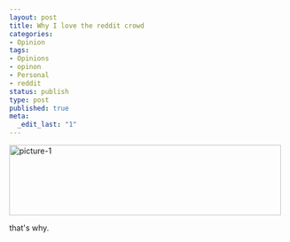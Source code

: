 ```yaml
---
layout: post
title: Why I love the reddit crowd
categories:
- Opinion
tags:
- Opinions
- opinon
- Personal
- reddit
status: publish
type: post
published: true
meta:
  _edit_last: "1"
---
```

<a href="http://www.gnegg.ch/wp-content/uploads/2009/05/picture-1.png"><img class="aligncenter size-full wp-image-576" title="picture-1" src="http://www.gnegg.ch/wp-content/uploads/2009/05/picture-1.png" alt="picture-1" width="490" height="127" /></a>

that's why.
